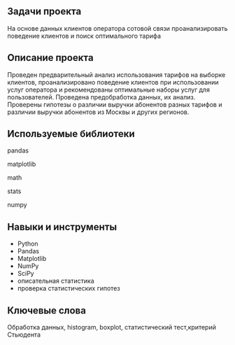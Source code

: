## Задачи проекта
На основе данных клиентов оператора сотовой связи проанализировать поведение клиентов и поиск оптимального тарифа

## Описание проекта
Проведен предварительный анализ использования тарифов на выборке клиентов, проанализировано поведение клиентов при использовании услуг оператора и рекомендованы оптимальные наборы услуг для пользователей. Проведена предобработка данных, их анализ. Проверены гипотезы о различии выручки абонентов разных тарифов и различии выручки абонентов из Москвы и других регионов.

## Используемые библиотеки
pandas

matplotlib

math

stats

numpy
## Навыки и инструменты
- Python
- Pandas
- Matplotlib
- NumPy
- SciPy
- описательная статистика
- проверка статистических гипотез

## Ключевые слова
Обработка данных, histogram, boxplot, статистический тест,критерий Стьюдента
